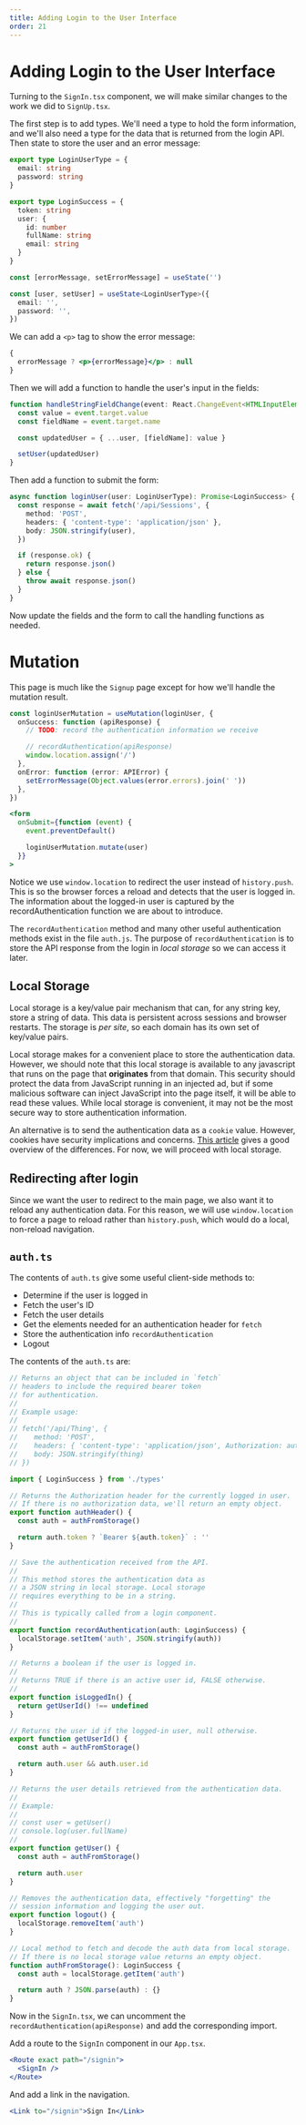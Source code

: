 ```yaml
---
title: Adding Login to the User Interface
order: 21
---
```


# Adding Login to the User Interface

Turning to the `SignIn.tsx` component, we will make similar changes to the work
we did to `SignUp.tsx`.

The first step is to add types. We'll need a type to hold the form information,
and we'll also need a type for the data that is returned from the login API.
Then state to store the user and an error message:

```typescript
export type LoginUserType = {
  email: string
  password: string
}

export type LoginSuccess = {
  token: string
  user: {
    id: number
    fullName: string
    email: string
  }
}
```

```typescript
const [errorMessage, setErrorMessage] = useState('')

const [user, setUser] = useState<LoginUserType>({
  email: '',
  password: '',
})
```

We can add a `<p>` tag to show the error message:

```jsx
{
  errorMessage ? <p>{errorMessage}</p> : null
}
```

Then we will add a function to handle the user's input in the fields:

```typescript
function handleStringFieldChange(event: React.ChangeEvent<HTMLInputElement>) {
  const value = event.target.value
  const fieldName = event.target.name

  const updatedUser = { ...user, [fieldName]: value }

  setUser(updatedUser)
}
```

Then add a function to submit the form:

```typescript
async function loginUser(user: LoginUserType): Promise<LoginSuccess> {
  const response = await fetch('/api/Sessions', {
    method: 'POST',
    headers: { 'content-type': 'application/json' },
    body: JSON.stringify(user),
  })

  if (response.ok) {
    return response.json()
  } else {
    throw await response.json()
  }
}
```

Now update the fields and the form to call the handling functions as needed.

# Mutation

This page is much like the `Signup` page except for how we'll handle the
mutation result.

```typescript
const loginUserMutation = useMutation(loginUser, {
  onSuccess: function (apiResponse) {
    // TODO: record the authentication information we receive

    // recordAuthentication(apiResponse)
    window.location.assign('/')
  },
  onError: function (error: APIError) {
    setErrorMessage(Object.values(error.errors).join(' '))
  },
})
```

```jsx
<form
  onSubmit={function (event) {
    event.preventDefault()

    loginUserMutation.mutate(user)
  }}
>
```

Notice we use `window.location` to redirect the user instead of `history.push`.
This is so the browser forces a reload and detects that the user is logged in.
The information about the logged-in user is captured by the recordAuthentication
function we are about to introduce.

The `recordAuthentication` method and many other useful authentication methods
exist in the file `auth.js`. The purpose of `recordAuthentication` is to store
the API response from the login in _local storage_ so we can access it later.

## Local Storage

Local storage is a key/value pair mechanism that can, for any string key, store
a string of data. This data is persistent across sessions and browser restarts.
The storage is _per site_, so each domain has its own set of key/value pairs.

Local storage makes for a convenient place to store the authentication data.
However, we should note that this local storage is available to any javascript
that runs on the page that **originates** from that domain. This security should
protect the data from JavaScript running in an injected ad, but if some
malicious software can inject JavaScript into the page itself, it will be able
to read these values. While local storage is convenient, it may not be the most
secure way to store authentication information.

An alternative is to send the authentication data as a `cookie` value. However,
cookies have security implications and concerns.
[This article](https://stormpath.com/blog/where-to-store-your-jwts-cookies-vs-html5-web-storage)
gives a good overview of the differences. For now, we will proceed with local
storage.

## Redirecting after login

Since we want the user to redirect to the main page, we also want it to reload
any authentication data. For this reason, we will use `window.location` to force
a page to reload rather than `history.push`, which would do a local, non-reload
navigation.

## `auth.ts`

The contents of `auth.ts` give some useful client-side methods to:

- Determine if the user is logged in
- Fetch the user's ID
- Fetch the user details
- Get the elements needed for an authentication header for `fetch`
- Store the authentication info `recordAuthentication`
- Logout

The contents of the `auth.ts` are:

```typescript
// Returns an object that can be included in `fetch`
// headers to include the required bearer token
// for authentication.
//
// Example usage:
//
// fetch('/api/Thing', {
//    method: 'POST',
//    headers: { 'content-type': 'application/json', Authorization: authHeader() },
//    body: JSON.stringify(thing)
// })

import { LoginSuccess } from './types'

// Returns the Authorization header for the currently logged in user.
// If there is no authorization data, we'll return an empty object.
export function authHeader() {
  const auth = authFromStorage()

  return auth.token ? `Bearer ${auth.token}` : ''
}

// Save the authentication received from the API.
//
// This method stores the authentication data as
// a JSON string in local storage. Local storage
// requires everything to be in a string.
//
// This is typically called from a login component.
//
export function recordAuthentication(auth: LoginSuccess) {
  localStorage.setItem('auth', JSON.stringify(auth))
}

// Returns a boolean if the user is logged in.
//
// Returns TRUE if there is an active user id, FALSE otherwise.
//
export function isLoggedIn() {
  return getUserId() !== undefined
}

// Returns the user id if the logged-in user, null otherwise.
export function getUserId() {
  const auth = authFromStorage()

  return auth.user && auth.user.id
}

// Returns the user details retrieved from the authentication data.
//
// Example:
//
// const user = getUser()
// console.log(user.fullName)
//
export function getUser() {
  const auth = authFromStorage()

  return auth.user
}

// Removes the authentication data, effectively "forgetting" the
// session information and logging the user out.
export function logout() {
  localStorage.removeItem('auth')
}

// Local method to fetch and decode the auth data from local storage.
// If there is no local storage value returns an empty object.
function authFromStorage(): LoginSuccess {
  const auth = localStorage.getItem('auth')

  return auth ? JSON.parse(auth) : {}
}
```

Now in the `SignIn.tsx`, we can uncomment the
`recordAuthentication(apiResponse)` and add the corresponding import.

Add a route to the `SignIn` component in our `App.tsx`.

```jsx
<Route exact path="/signin">
  <SignIn />
</Route>
```

And add a link in the navigation.

```jsx
<Link to="/signin">Sign In</Link>
```

<!-- Adds sign in to user interface -->
<GithubCommitViewer repo="suncoast-devs/TacoTuesday" commit="5968ebcca2dd0baea0cc9792ec6225ec1522fe53" />

